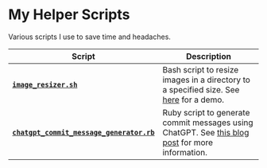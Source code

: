 # My Helper Scripts

Various scripts I use to save time and headaches.

| Script                                                                                                                                  | Description                                                                                                                                |
| --------------------------------------------------------------------------------------------------------------------------------------- | ------------------------------------------------------------------------------------------------------------------------------------------ |
| [**`image_resizer.sh`**](https://github.com/ryderstorm/helper_scripts/blob/main/image_resizer.sh)                                       | Bash script to resize images in a directory to a specified size. See [here](https://asciinema.org/a/FZvCzTZJwDJz8ASCCuWr9Dqtg) for a demo. |
| [**`chatgpt_commit_message_generator.rb`**](https://github.com/ryderstorm/helper_scripts/blob/main/chatgpt_commit_message_generator.rb) | Ruby script to generate commit messages using ChatGPT. See [this blog post](https://stormhold.net) for more information.                   |
